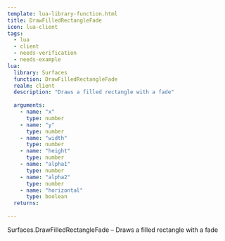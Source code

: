 ```yaml
---
template: lua-library-function.html
title: DrawFilledRectangleFade
icon: lua-client
tags:
  - lua
  - client
  - needs-verification
  - needs-example
lua:
  library: Surfaces
  function: DrawFilledRectangleFade
  realm: client
  description: "Draws a filled rectangle with a fade"
  
  arguments:
    - name: "x"
      type: number
    - name: "y"
      type: number
    - name: "width"
      type: number
    - name: "height"
      type: number
    - name: "alpha1"
      type: number
    - name: "alpha2"
      type: number
    - name: "horizontal"
      type: boolean
  returns:
    
---
```


<div class="lua__search__keywords">
Surfaces.DrawFilledRectangleFade &#x2013; Draws a filled rectangle with a fade
</div>
